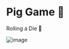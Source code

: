 # Pig Game 🎲
Rolling a Die 🎲

![image](https://github.com/Kmohamedalie/pig-game/assets/63104472/86f48e12-85d7-4349-a341-bb23f408b02b)
